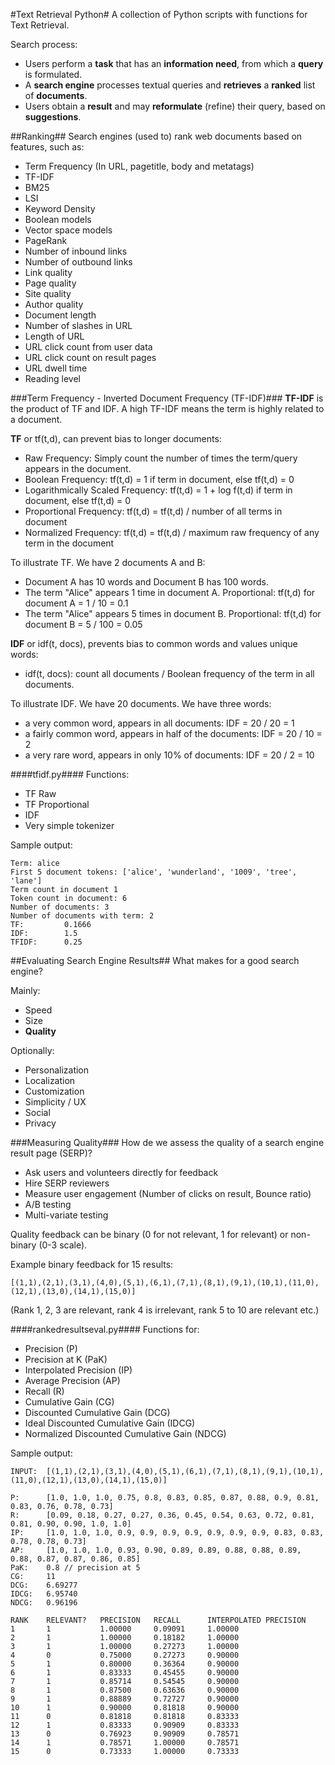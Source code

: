 #Text Retrieval Python#
A collection of Python scripts with functions for Text Retrieval.

Search process:
- Users perform a **task** that has an **information need**, from which a **query** is formulated.
- A **search engine** processes textual queries and **retrieves** a **ranked** list of **documents**.
- Users obtain a **result** and may **reformulate** (refine) their query, based on **suggestions**.

##Ranking##
Search engines (used to) rank web documents based on features, such as:
- Term Frequency (In URL, pagetitle, body and metatags)
- TF-IDF
- BM25
- LSI
- Keyword Density
- Boolean models
- Vector space models
- PageRank
- Number of inbound links
- Number of outbound links
- Link quality
- Page quality
- Site quality
- Author quality
- Document length
- Number of slashes in URL
- Length of URL
- URL click count from user data
- URL click count on result pages
- URL dwell time
- Reading level

###Term Frequency - Inverted Document Frequency (TF-IDF)###
**TF-IDF** is the product of TF and IDF. A high TF-IDF means the term is highly related to a document.

**TF** or tf(t,d), can prevent bias to longer documents:
- Raw Frequency: Simply count the number of times the term/query appears in the document.
- Boolean Frequency: tf(t,d) = 1 if term in document, else tf(t,d) = 0
- Logarithmically Scaled Frequency: tf(t,d) = 1 + log f(t,d) if term in document, else tf(t,d) = 0
- Proportional Frequency: tf(t,d) = tf(t,d) / number of all terms in document
- Normalized Frequency: tf(t,d) = tf(t,d) / maximum raw frequency of any term in the document

To illustrate TF. We have 2 documents A and B: 
- Document A has 10 words and Document B has 100 words.
- The term "Alice" appears 1 time in document A. Proportional: tf(t,d) for document A = 1 / 10 = 0.1
- The term "Alice" appears 5 times in document B. Proportional: tf(t,d) for document B = 5 / 100 = 0.05

**IDF** or idf(t, docs), prevents bias to common words and values unique words:
- idf(t, docs): count all documents / Boolean frequency of the term in all documents.

To illustrate IDF. We have 20 documents. We have three words:
- a very common word, appears in all documents: IDF = 20 / 20 = 1
- a fairly common word, appears in half of the documents: IDF = 20 / 10 = 2
- a very rare word, appears in only 10% of documents: IDF = 20 / 2 = 10

####tfidf.py####
Functions:
- TF Raw
- TF Proportional
- IDF
- Very simple tokenizer

Sample output:

	Term: alice
	First 5 document tokens: ['alice', 'wunderland', '1009', 'tree', 'lane']
	Term count in document 1
	Token count in document: 6
	Number of documents: 3
	Number of documents with term: 2
	TF:         0.1666
	IDF:        1.5
	TFIDF:      0.25

##Evaluating Search Engine Results##
What makes for a good search engine? 

Mainly:
- Speed
- Size
- **Quality**

Optionally:
- Personalization
- Localization
- Customization
- Simplicity / UX
- Social
- Privacy

###Measuring Quality###
How de we assess the quality of a search engine result page (SERP)?
- Ask users and volunteers directly for feedback
- Hire SERP reviewers
- Measure user engagement (Number of clicks on result, Bounce ratio)
- A/B testing
- Multi-variate testing

Quality feedback can be binary (0 for not relevant, 1 for relevant) or non-binary (0-3 scale).

Example binary feedback for 15 results:

	[(1,1),(2,1),(3,1),(4,0),(5,1),(6,1),(7,1),(8,1),(9,1),(10,1),(11,0),(12,1),(13,0),(14,1),(15,0)]

(Rank 1, 2, 3 are relevant, rank 4 is irrelevant, rank 5 to 10 are relevant etc.)

####rankedresultseval.py####
Functions for:
- Precision (P)
- Precision at K (PaK)
- Interpolated Precision (IP)
- Average Precision (AP)
- Recall (R)
- Cumulative Gain (CG)
- Discounted Cumulative Gain (DCG)
- Ideal Discounted Cumulative Gain (IDCG)
- Normalized Discounted Cumulative Gain (NDCG)

Sample output:

	INPUT:	[(1,1),(2,1),(3,1),(4,0),(5,1),(6,1),(7,1),(8,1),(9,1),(10,1),(11,0),(12,1),(13,0),(14,1),(15,0)]

	P: 		[1.0, 1.0, 1.0, 0.75, 0.8, 0.83, 0.85, 0.87, 0.88, 0.9, 0.81, 0.83, 0.76, 0.78, 0.73]
	R: 		[0.09, 0.18, 0.27, 0.27, 0.36, 0.45, 0.54, 0.63, 0.72, 0.81, 0.81, 0.90, 0.90, 1.0, 1.0]
	IP: 	[1.0, 1.0, 1.0, 0.9, 0.9, 0.9, 0.9, 0.9, 0.9, 0.9, 0.83, 0.83, 0.78, 0.78, 0.73]
	AP: 	[1.0, 1.0, 1.0, 0.93, 0.90, 0.89, 0.89, 0.88, 0.88, 0.89, 0.88, 0.87, 0.87, 0.86, 0.85]
	PaK: 	0.8 // precision at 5
	CG: 	11
	DCG: 	6.69277
	IDCG: 	6.95740
	NDCG: 	0.96196

	RANK	RELEVANT?	PRECISION	RECALL		INTERPOLATED PRECISION
	1		1			1.00000		0.09091		1.00000
	2		1			1.00000		0.18182		1.00000
	3		1			1.00000		0.27273		1.00000
	4		0			0.75000		0.27273		0.90000
	5		1			0.80000		0.36364		0.90000
	6		1			0.83333		0.45455		0.90000
	7		1			0.85714		0.54545		0.90000
	8		1			0.87500		0.63636		0.90000
	9		1			0.88889		0.72727		0.90000
	10		1			0.90000		0.81818		0.90000
	11		0			0.81818		0.81818		0.83333
	12		1			0.83333		0.90909		0.83333
	13		0			0.76923		0.90909		0.78571
	14		1			0.78571		1.00000		0.78571
	15		0			0.73333		1.00000		0.73333